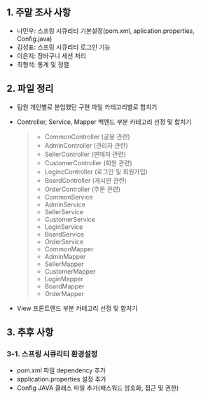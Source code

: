 ## 1. 주말 조사 사항

- 나민우: 스프링 시큐리티 기본설정(pom.xml, aplication.properties, Config.java)
- 김성표: 스프링 시큐리티 로그인 기능
- 이은지: 장바구니 세션 처리
- 최형석: 통계 및 정렬

## 2. 파일 정리

- 팀원 개인별로 분업했던 구현 파일 카테고리별로 합치기

- Controller, Service, Mapper 백엔드 부분 카테고리 선정 및 합치기

  > - CommonController (공용 관련)
  > - AdminController (관리자 관련)
  > - SellerController (판매자 관련)
  > - CustomerController (회원 관련)
  > - LogincController (로그인 및 회원가입)
  > - BoardController (게시판 관련)
  > - OrderController (주문 관련)
  > - CommonService
  > - AdminService
  > - SellerService
  > - CustomerService
  > - LoginService
  > - BoardService
  > - OrderService
  > - CommonMapper
  > - AdminMapper
  > - SellerMapper
  > - CustomerMapper
  > - LoginMapper
  > - BoardMapper
  > - OrderMapper

- View 프론트엔드 부분 카테고리 선정 및 합치기

## 3. 추후 사항

### 3-1. 스프링 시큐리티 환경설정

- pom.xml 파일 dependency 추가
- application.properties 설정 추가
- Config JAVA 클래스 파일 추가(패스워드 암호화, 접근 및 권한)

